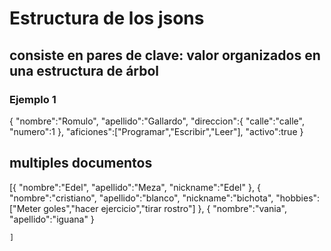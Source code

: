 # Estructura de los jsons
## consiste en pares de clave: valor organizados en una estructura de árbol
### Ejemplo 1
{
    "nombre":"Romulo",
    "apellido":"Gallardo",
    "direccion":{
        "calle":"calle",
        "numero":1
    },
    "aficiones":["Programar","Escribir","Leer"],
    "activo":true
}

## multiples documentos
[{
    "nombre":"Edel",
    "apellido":"Meza",
    "nickname":"Edel"
},
{
    "nombre":"cristiano",
    "apellido":"blanco",
    "nickname":"bichota",
    "hobbies":["Meter goles","hacer ejercicio","tirar rostro"]
    },
    {
        "nombre":"vania",
        "apellido":"iguana"
    }
    
    ]